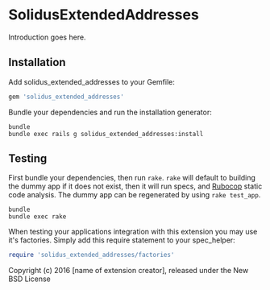 SolidusExtendedAddresses
========================

Introduction goes here.

Installation
------------

Add solidus_extended_addresses to your Gemfile:

```ruby
gem 'solidus_extended_addresses'
```

Bundle your dependencies and run the installation generator:

```shell
bundle
bundle exec rails g solidus_extended_addresses:install
```

Testing
-------

First bundle your dependencies, then run `rake`. `rake` will default to building the dummy app if it does not exist, then it will run specs, and [Rubocop](https://github.com/bbatsov/rubocop) static code analysis. The dummy app can be regenerated by using `rake test_app`.

```shell
bundle
bundle exec rake
```

When testing your applications integration with this extension you may use it's factories.
Simply add this require statement to your spec_helper:

```ruby
require 'solidus_extended_addresses/factories'
```

Copyright (c) 2016 [name of extension creator], released under the New BSD License
